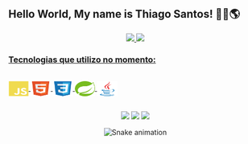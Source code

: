 ## Hello World, My name is Thiago Santos! 👩‍💻🌎


<div align="center">
  <a href="https://github.com/ThiagoDevSantos">
  <img height="180em" src="https://github-readme-stats.vercel.app/api?username=ThiagoDevSantos&show_icons=true&theme=dark&include_all_commits=true&count_private=true"/>   
  <img height="180em" src="https://github-readme-stats.vercel.app/api/top-langs/?username=ThiagoDevSantos&layout=compact&langs_count=7&theme=dark"/>
</div>
  
   ### Tecnologias que utilizo no momento:
<div style= "display : inline_block"> <br>
<img align="center" alt="Thiago-Js" height="30" width="40" src="https://raw.githubusercontent.com/devicons/devicon/master/icons/javascript/javascript-plain.svg">
  <img align="center" alt="Thiago-HTML" height="30" width="40" src="https://raw.githubusercontent.com/devicons/devicon/master/icons/html5/html5-original.svg">
  <img align="center" alt="Thiago-CSS" height="30" width="40" src="https://raw.githubusercontent.com/devicons/devicon/master/icons/css3/css3-original.svg">
  <img align="center" alt="Thiago-Spring" height="30" width="40" src="https://raw.githubusercontent.com/devicons/devicon/master/icons/spring/spring-original.svg">
  <img align="center" alt="Thiago-java" height="30" width="40" src="https://raw.githubusercontent.com/devicons/devicon/master/icons/java/java-original.svg">
 </div>
  
   ##
   
 <div align="center"> 
   <a href = "mailto:thiagosantosilva.2021@gmail.com"><img src="https://img.shields.io/badge/Gmail-D14836?style=for-the-badge&logo=gmail&logoColor=white" target="_blank"></a>
  <a href="https://www.linkedin.com/in/thiagosantosdeveloper/" target="_blank"><img src="https://img.shields.io/badge/-LinkedIn-%230077B5?style=for-the-badge&logo=linkedin&logoColor=white" target="_blank"></a>
   <a href="https://whats.link/81984813272" target="_blank"><img src="https://img.shields.io/badge/WhatsApp-25D366?style=for-the-badge&logo=whatsapp&logoColor=white" target="_blank"></a>  
  
  ![Snake animation](https://github.com/ThiagoDevSantos/ThiagoDevSantos/blob/output/github-contribution-grid-snake.svg)
</div>

